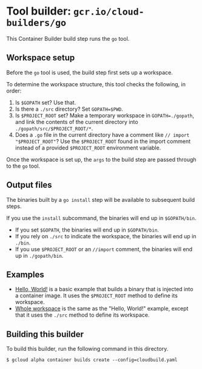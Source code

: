 # Tool builder: `gcr.io/cloud-builders/go`

This Container Builder build step runs the `go` tool.

## Workspace setup

Before the `go` tool is used, the build step first sets up a workspace.

To determine the workspace structure, this tool checks the following, in order:

1. Is `$GOPATH` set? Use that.
2. Is there a `./src` directory? Set `GOPATH=$PWD`.
3. Is `$PROJECT_ROOT` set? Make a temporary workspace in `GOPATH=./gopath`, and link
   the contents of the current directory into `./gopath/src/$PROJECT_ROOT/*`.
4. Does a `.go` file in the current directory have a comment like
   `// import "$PROJECT_ROOT"`? Use the `$PROJECT_ROOT` found in the import
   comment instead of a provided `$PROJECT_ROOT` environment variable.

Once the workspace is set up, the `args` to the build step are passed through to the `go` tool.

## Output files

The binaries built by a `go install` step will be available to subsequent build
steps.

If you use the `install` subcommand, the binaries will end up in `$GOPATH/bin`.

* If you set `$GOPATH`, the binaries will end up in `$GOPATH/bin`.
* If you rely on `./src` to indicate the workspace, the binaries will end up
  in `./bin`.
* If you use `$PROJECT_ROOT` or an `//import` comment, the binaries will end up
  in `./gopath/bin`.

## Examples

- [Hello, World!](examples/hello_world) is a basic example that builds a binary
  that is injected into a container image. It uses the `$PROJECT_ROOT` method to
  define its workspace.
- [Whole workspace](examples/whole_workspace) is the same as the "Hello, World!"
  example, except that it uses the `./src` method to define its workspace.

## Building this builder

To build this builder, run the following command in this directory.

    $ gcloud alpha container builds create --config=cloudbuild.yaml